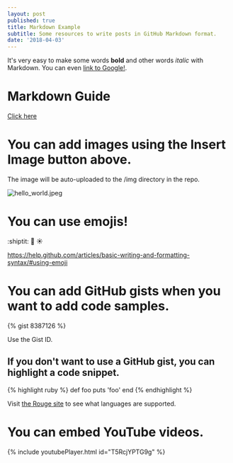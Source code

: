 ```yaml
---
layout: post
published: true
title: Markdown Example
subtitle: Some resources to write posts in GitHub Markdown format.
date: '2018-04-03'
---
```

It's very easy to make some words **bold** and other words *italic* with Markdown. You can even [link to Google!](http://google.com).

# Markdown Guide
[Click here](https://guides.github.com/features/mastering-markdown/)

# You can add images using the Insert Image button above.
The image will be auto-uploaded to the /img directory in the repo.

![hello_world.jpeg]({{site.baseurl}}/img/hello_world.jpeg)

# You can use emojis!
:shiptit:
:rainbow:
:sunny:

https://help.github.com/articles/basic-writing-and-formatting-syntax/#using-emoji

# You can add GitHub gists when you want to add code samples.
{% gist 8387126 %}

Use the Gist ID.

## If you don't want to use a GitHub gist, you can highlight a code snippet.
{% highlight ruby %}
def foo
  puts 'foo'
end
{% endhighlight %}

Visit [the Rouge site](http://rouge.jneen.net/) to see what languages are supported.

# You can embed YouTube videos.
{% include youtubePlayer.html id="T5RcjYPTG9g" %}
